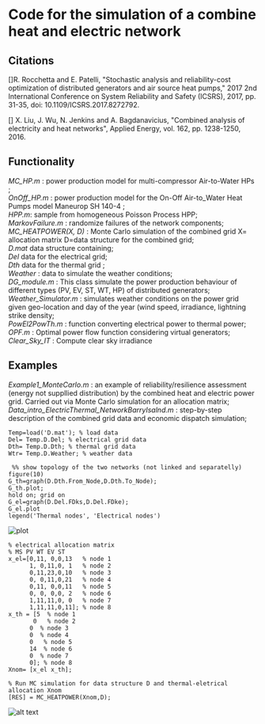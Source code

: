 # Code for the simulation of a combine heat and electric network

## Citations
[]R. Rocchetta and E. Patelli, "Stochastic analysis and reliability-cost optimization of distributed generators and air source heat pumps," 2017 2nd International Conference on System Reliability and Safety (ICSRS), 2017, pp. 31-35, doi: 10.1109/ICSRS.2017.8272792. <br />

[] X. Liu, J. Wu, N. Jenkins and A. Bagdanavicius, "Combined analysis of electricity and heat networks", Applied Energy, vol. 162, pp. 1238-1250, 2016.

## Functionality
_MC_HP.m_ : power production model for multi-compressor Air-to-Water HPs ; <br />
_OnOff_HP.m_ : power production model for the On-Off Air-to_Water Heat Pumps model Maneurop SH 140-4 ; <br />
_HPP.m_: sample from homogeneous Poisson Process HPP; <br />
_MarkovFailure.m_ : randomize failures of the network components; <br />
_MC_HEATPOWER(X, D)_ : Monte Carlo simulation of the combined grid X= allocation matrix D=data structure for the combined grid; <br />
_D.mat_ data structure containing; <br />
  _Del_ data for the electrical grid; <br />
  _Dth_ data for the thermal grid ; <br />
  _Weather_ : data to simulate the weather conditions; <br />
_DG_module.m_ : This class simulate the power production behaviour of different types (PV, EV, ST, WT, HP) of distributed generators; <br />
_Weather_Simulator.m_ : simulates weather conditions on the power grid given geo-location and day of the year (wind speed, irradiance, lightning strike density; <br />
_PowEl2PowTh.m_ :   function converting electrical power to thermal power; <br />
_OPF.m_ : Optimal power flow function considering virtual generators; <br />
_Clear_Sky_IT_ : Compute clear sky irradiance

## Examples 
_Example1_MonteCarlo.m_ : an example of reliability/resilience assessment (energy not suppllied distribution) by the combined heat and electric power grid. Carried out via Monte Carlo simulation for an allocation matrix; <br />
_Data_intro_ElectricThermal_NetworkBarryIsalnd.m_ : step-by-step description of the combined grid data and economic dispatch simulation; <br />


```
Temp=load('D.mat'); % load data
Del= Temp.D.Del; % electrical grid data
Dth= Temp.D.Dth; % thermal grid data
Wtr= Temp.D.Weather; % weather data
```

```
 %% show topology of the two networks (not linked and separatelly)
figure(10)
G_th=graph(D.Dth.From_Node,D.Dth.To_Node);
G_th.plot;
hold on; grid on
G_el=graph(D.Del.FDks,D.Del.FDke);
G_el.plot
legend('Thermal nodes', 'Electrical nodes')
```   

![plot](https://github.com/Roberock/Heat_and_Electric_powerNetwork/tree/main/figs/CombinedGridTopology.jpg?raw=true)

```
% electrical allocation matrix
% MS PV WT EV ST 
x_el=[0,11, 0,0,13   % node 1
      1, 0,11,0, 1   % node 2
      0,11,23,0,10   % node 3
      0, 0,11,0,21   % node 4
      0,11, 0,0,11   % node 5
      0, 0, 0,0, 2   % node 6
      1,11,11,0, 0   % node 7
      1,11,11,0,11]; % node 8
x_th = [5  % node 1
       0   % node 2
      0  % node 3
      0  % node 4
      0   % node 5
      14  % node 6
      0  % node 7
      0]; % node 8    
Xnom= [x_el x_th];
```    


```
% Run MC simulation for data structure D and thermal-eletrical allocation Xnom
[RES] = MC_HEATPOWER(Xnom,D); 
```   



![alt text](https://github.com/Roberock/Heat_and_Electric_powerNetwork/tree/main/figs/SimulationResultExample.jpg?raw=true)
